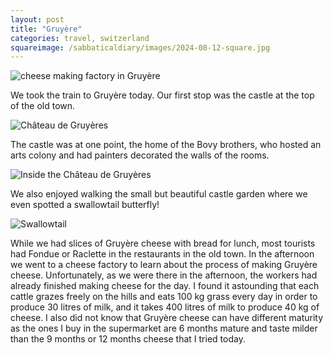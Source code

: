 ```yaml
---
layout: post
title: "Gruyère"
categories: travel, switzerland
squareimage: /sabbaticaldiary/images/2024-08-12-square.jpg
---
```

<img src="/sabbaticaldiary/images/2024-08-12.jpg" alt="cheese making factory in Gruyère" class="center">

We took the train to Gruyère today. Our first stop was the castle at the top of the old town.

<img src="/sabbaticaldiary/images/2024-08-12-2.jpg" alt="Château de Gruyères" class="center">

The castle was at one point, the home of the Bovy brothers, who hosted an arts colony and had painters decorated the walls of the rooms. 
 
<img src="/sabbaticaldiary/images/2024-08-12-3.jpg" alt="Inside the Château de Gruyères" class="center">
 
We also enjoyed walking the small but beautiful castle garden where we even spotted a swallowtail butterfly!

<img src="/sabbaticaldiary/images/2024-08-12-4.jpg" alt="Swallowtail" class="center">

While we had slices of Gruyère cheese with bread for lunch, most tourists had Fondue or Raclette in the restaurants in the old town. In the afternoon we went to a cheese factory to learn about the process of making Gruyère cheese. Unfortunately, as we were there in the afternoon, the workers had already finished making cheese for the day. I found it astounding that each cattle grazes freely on the hills and eats 100 kg grass every day in order to produce 30 litres of milk, and it takes 400 litres of milk to produce 40 kg of cheese. I also did not know that Gruyère cheese can have different maturity as the ones I buy in the supermarket are 6 months mature and taste milder than the 9 months or 12 months cheese that I tried today.